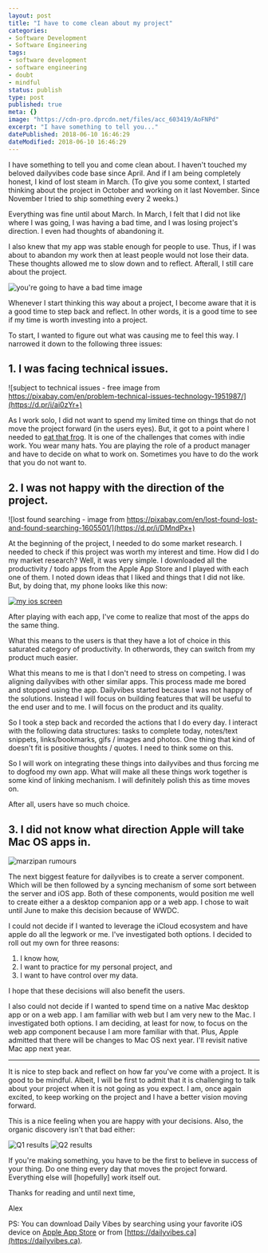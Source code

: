 ```yaml
---
layout: post
title: "I have to come clean about my project"
categories:
- Software Development
- Software Engineering
tags:
- software development
- software engineering
- doubt
- mindful
status: publish
type: post
published: true
meta: {}
image: "https://cdn-pro.dprcdn.net/files/acc_603419/AoFNPd"
excerpt: "I have something to tell you..."
datePublished: 2018-06-10 16:46:29
dateModified: 2018-06-10 16:46:29
---
```


I have something to tell you and come clean about. I haven't touched my beloved dailyvibes code base since April. And if I am being completely honest, I kind of lost steam in March. (To give you some context, I started thinking about the project in October and working on it last November. Since November I tried to ship something every 2 weeks.)

Everything was fine until about March. In March, I felt that I did not like where I was going, I was having a bad time, and I was losing project's direction. I even had thoughts of abandoning it.

I also knew that my app was stable enough for people to use. Thus, if I was about to abandon my work then at least people would not lose their data. These thoughts allowed me to slow down and to reflect. Afterall, I still care about the project.

![you're going to have a bad time image](https://d.pr/i/klf5jH+)

Whenever I start thinking this way about a project, I become aware that it is a good time to step back and reflect. In other words, it is a good time to see if my time is worth investing into a project.

To start, I wanted to figure out what was causing me to feel this way. I narrowed it down to the following three issues:

## 1. I was facing technical issues.

![subject to technical issues - free image from https://pixabay.com/en/problem-technical-issues-technology-1951987/](https://d.pr/i/ai0zYr+)

As I work solo, I did not want to spend my limited time on things that do not move the project forward (in the users eyes). But, it got to a point where I needed to [eat that frog](https://www.briantracy.com/blog/time-management/the-truth-about-frogs/). It is one of the challenges that comes with indie work. You wear many hats. You are playing the role of a product manager and have to decide on what to work on. Sometimes you have to do the work that you do not want to.

## 2. I was not happy with the direction of the project.

![lost found searching - image from https://pixabay.com/en/lost-found-lost-and-found-searching-1605501/](https://d.pr/i/DMndPx+)

At the beginning of the project, I needed to do some market research. I needed to check if this project was worth my interest and time. How did I do my market research? Well, it was very simple. I downloaded all the productivity / todo apps from the Apple App Store and I played with each one of them. I noted down ideas that I liked and things that I did not like. But, by doing that, my phone looks like this now:

[![my ios screen](https://d.pr/i/b8PU7m+)](https://d.pr/v/CtydOz)

After playing with each app, I've come to realize that most of the apps do the same thing.

What this means to the users is that they have a lot of choice in this saturated category of productivity. In otherwords, they can switch from my product much easier.

What this means to me is that I don't need to stress on competing. I was aligning dailyvibes with other similar apps. This process made me bored and stopped using the app. Dailyvibes started because I was not happy of the solutions. Instead I will focus on building features that will be useful to the end user and to me. I will focus on the product and its quality.

So I took a step back and recorded the actions that I do every day. I interact with the following data structures: tasks to complete today, notes/text snippets, links/bookmarks, gifs / images and photos. One thing that kind of doesn't fit is positive thoughts / quotes. I need to think some on this.

So I will work on integrating these things into dailyvibes and thus forcing me to dogfood my own app. What will make all these things work together is some kind of linking mechanism. I will definitely polish this as time moves on.

After all, users have so much choice.

## 3. I did not know what direction Apple will take Mac OS apps in.

![marzipan rumours](https://d.pr/i/LE7TsI+)

The next biggest feature for dailyvibes is to create a server component. Which will be then followed by a syncing mechanism of some sort between the server and iOS app. Both of these components, would position me well to create either a a desktop companion app or a web app. I chose to wait until June to make this decision because of WWDC.

I could not decide if I wanted to leverage the iCloud ecosystem and have apple do all the legwork or me. I've investigated both options. I decided to roll out my own for three reasons:

1.  I know how,
2.  I want to practice for my personal project, and
3.  I want to have control over my data.

I hope that these decisions will also benefit the users.

I also could not decide if I wanted to spend time on a native Mac desktop app or on a web app. I am familiar with web but I am very new to the Mac. I investigated both options. I am deciding, at least for now, to focus on the web app component because I am more familiar with that. Plus, Apple admitted that there will be changes to Mac OS next year. I'll revisit native Mac app next year.

---

It is nice to step back and reflect on how far you've come with a project. It is good to be mindful. Albeit, I will be first to admit that it is challenging to talk about your project when it is not going as you expect. I am, once again excited, to keep working on the project and I have a better vision moving forward.

This is a nice feeling when you are happy with your decisions. Also, the organic discovery isn't that bad either:

![Q1 results](https://d.pr/i/MLstRV+)
![Q2 results](https://d.pr/i/dHUliO+)

If you're making something, you have to be the first to believe in success of your thing. Do one thing every day that moves the project forward. Everything else will [hopefully] work itself out.

Thanks for reading and until next time,

Alex

PS: You can download Daily Vibes by searching using your favorite iOS device on [Apple App Store](https://geo.itunes.apple.com/app/id1332324033) or from [https://dailyvibes.ca](https://dailyvibes.ca).
